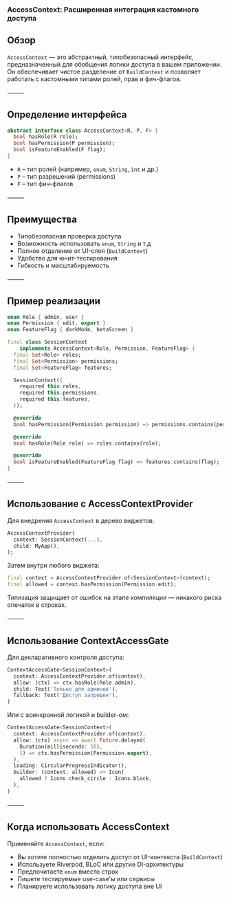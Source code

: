### AccessContext: Расширенная интеграция кастомного доступа

## Обзор

`AccessContext` — это абстрактный, типобезопасный интерфейс, предназначенный для обобщения логики доступа в вашем приложении. Он обеспечивает чистое разделение от `BuildContext` и позволяет работать с кастомными типами ролей, прав и фич-флагов.

⸻

## Определение интерфейса

```dart
abstract interface class AccessContext<R, P, F> {
  bool hasRole(R role);
  bool hasPermission(P permission);
  bool isFeatureEnabled(F flag);
}
```

- `R` – тип ролей (например, `enum`, `String`, `int` и др.)
- `P` – тип разрешений (permissions)
- `F` – тип фич-флагов

⸻

## Преимущества

- Типобезопасная проверка доступа
- Возможность использовать `enum`, `String` и т.д
- Полное отделение от UI-слоя (`BuildContext`)
- Удобство для юнит-тестирования
- Гибкость и масштабируемость

⸻

## Пример реализации

```dart
enum Role { admin, user }
enum Permission { edit, export }
enum FeatureFlag { darkMode, betaScreen }

final class SessionContext
    implements AccessContext<Role, Permission, FeatureFlag> {
  final Set<Role> roles;
  final Set<Permission> permissions;
  final Set<FeatureFlag> features;

  SessionContext({
    required this.roles,
    required this.permissions,
    required this.features,
  });

  @override
  bool hasPermission(Permission permission) => permissions.contains(permission);

  @override
  bool hasRole(Role role) => roles.contains(role);

  @override
  bool isFeatureEnabled(FeatureFlag flag) => features.contains(flag);
}
```

⸻

## Использование с AccessContextProvider

Для внедрения `AccessContext` в дерево виджетов:

```dart
AccessContextProvider(
  context: SessionContext(...),
  child: MyApp(),
);
```

Затем внутри любого виджета:

```dart
final context = AccessContextProvider.of<SessionContext>(context);
final allowed = context.hasPermission(Permission.edit);
```

Типизация защищает от ошибок на этапе компиляции — никакого риска опечаток в строках.

⸻

## Использование ContextAccessGate

Для декларативного контроля доступа:

```dart
ContextAccessGate<SessionContext>(
  context: AccessContextProvider.of(context),
  allow: (ctx) => ctx.hasRole(Role.admin),
  child: Text('Только для админов'),
  fallback: Text('Доступ запрещен'),
)
```

Или с асинхронной логикой и builder-ом:

```dart
ContextAccessGate<SessionContext>(
  context: AccessContextProvider.of(context),
  allow: (ctx) async => await Future.delayed(
    Duration(milliseconds: 50),
    () => ctx.hasPermission(Permission.export),
  ),
  loading: CircularProgressIndicator(),
  builder: (context, allowed) => Icon(
    allowed ? Icons.check_circle : Icons.block,
  ),
)
```

⸻

## Когда использовать AccessContext

Применяйте `AccessContext`, если:
- Вы хотите полностью отделить доступ от UI-контекста (`BuildContext`)
- Используете Riverpod, BLoC или другие DI-архитектуры
- Предпочитаете `enum` вместо строк
- Пишете тестируемые use-case'ы или сервисы
- Планируете использовать логику доступа вне UI
